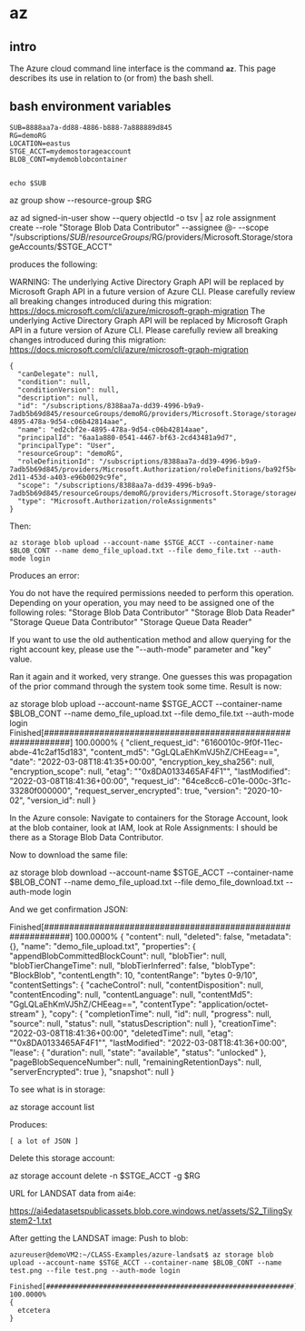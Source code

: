 # az

## intro


The Azure cloud command line interface is the command **`az`**. This page describes its use in relation to 
(or from) the bash shell.


## bash environment variables 


```
SUB=8888aa7a-dd88-4886-b888-7a888889d845
RG=demoRG
LOCATION=eastus
STGE_ACCT=mydemostorageaccount
BLOB_CONT=mydemoblobcontainer


echo $SUB
```


az group show --resource-group $RG


az ad signed-in-user show --query objectId -o tsv | az role assignment create --role "Storage Blob Data Contributor" --assignee @- --scope "/subscriptions/$SUB/resourceGroups/$RG/providers/Microsoft.Storage/storageAccounts/$STGE_ACCT"

produces the following: 


WARNING: The underlying Active Directory Graph API will be replaced by Microsoft Graph API in a future version of Azure CLI. Please carefully review all breaking changes introduced during this migration: https://docs.microsoft.com/cli/azure/microsoft-graph-migration
The underlying Active Directory Graph API will be replaced by Microsoft Graph API in a future version of Azure CLI. Please carefully review all breaking changes introduced during this migration: https://docs.microsoft.com/cli/azure/microsoft-graph-migration

```
{
  "canDelegate": null,
  "condition": null,
  "conditionVersion": null,
  "description": null,
  "id": "/subscriptions/8388aa7a-dd39-4996-b9a9-7adb5b69d845/resourceGroups/demoRG/providers/Microsoft.Storage/storageAccounts/demosarobfatland/providers/Microsoft.Authorization/roleAssignments/ed2cbf2e-4895-478a-9d54-c06b42814aae",
  "name": "ed2cbf2e-4895-478a-9d54-c06b42814aae",
  "principalId": "6aa1a880-0541-4467-bf63-2cd43481a9d7",
  "principalType": "User",
  "resourceGroup": "demoRG",
  "roleDefinitionId": "/subscriptions/8388aa7a-dd39-4996-b9a9-7adb5b69d845/providers/Microsoft.Authorization/roleDefinitions/ba92f5b4-2d11-453d-a403-e96b0029c9fe",
  "scope": "/subscriptions/8388aa7a-dd39-4996-b9a9-7adb5b69d845/resourceGroups/demoRG/providers/Microsoft.Storage/storageAccounts/demosarobfatland",
  "type": "Microsoft.Authorization/roleAssignments"
}
```

Then: 


```
az storage blob upload --account-name $STGE_ACCT --container-name $BLOB_CONT --name demo_file_upload.txt --file demo_file.txt --auth-mode login
```

Produces an error: 

You do not have the required permissions needed to perform this operation.
Depending on your operation, you may need to be assigned one of the following roles:
    "Storage Blob Data Contributor"
    "Storage Blob Data Reader"
    "Storage Queue Data Contributor"
    "Storage Queue Data Reader"

If you want to use the old authentication method and allow querying for the right account key, please use the "--auth-mode" parameter and "key" value.
                    

Ran it again and it worked, very strange.  One guesses this was propagation of the prior command through the system took some time. Result is now: 


az storage blob upload --account-name $STGE_ACCT --container-name $BLOB_CONT --name demo_file_upload.txt --file demo_file.txt --auth-mode login
Finished[#############################################################]  100.0000%
{
  "client_request_id": "6160010c-9f0f-11ec-abde-41c2af15d183",
  "content_md5": "GgLQLaEhKmVJ5hZ/CHEeag==",
  "date": "2022-03-08T18:41:35+00:00",
  "encryption_key_sha256": null,
  "encryption_scope": null,
  "etag": "\"0x8DA0133465AF4F1\"",
  "lastModified": "2022-03-08T18:41:36+00:00",
  "request_id": "64ce8cc6-c01e-000c-3f1c-33280f000000",
  "request_server_encrypted": true,
  "version": "2020-10-02",
  "version_id": null
}


In the Azure console: Navigate to containers for the Storage Account, look at the blob container, look at IAM, look at Role Assignments: I should be there as a Storage Blob Data Contributor.



Now to download the same file: 


az storage blob download --account-name $STGE_ACCT --container-name $BLOB_CONT --name demo_file_upload.txt --file demo_file_download.txt --auth-mode login


And we get confirmation JSON: 


Finished[#############################################################]  100.0000%
{
  "content": null,
  "deleted": false,
  "metadata": {},
  "name": "demo_file_upload.txt",
  "properties": {
    "appendBlobCommittedBlockCount": null,
    "blobTier": null,
    "blobTierChangeTime": null,
    "blobTierInferred": false,
    "blobType": "BlockBlob",
    "contentLength": 10,
    "contentRange": "bytes 0-9/10",
    "contentSettings": {
      "cacheControl": null,
      "contentDisposition": null,
      "contentEncoding": null,
      "contentLanguage": null,
      "contentMd5": "GgLQLaEhKmVJ5hZ/CHEeag==",
      "contentType": "application/octet-stream"
    },
    "copy": {
      "completionTime": null,
      "id": null,
      "progress": null,
      "source": null,
      "status": null,
      "statusDescription": null
    },
    "creationTime": "2022-03-08T18:41:36+00:00",
    "deletedTime": null,
    "etag": "\"0x8DA0133465AF4F1\"",
    "lastModified": "2022-03-08T18:41:36+00:00",
    "lease": {
      "duration": null,
      "state": "available",
      "status": "unlocked"
    },
    "pageBlobSequenceNumber": null,
    "remainingRetentionDays": null,
    "serverEncrypted": true
  },
  "snapshot": null
}



To see what is in storage: 

az storage account list

Produces: 

```
[ a lot of JSON ]
```




Delete this storage account: 


az storage account delete -n $STGE_ACCT -g $RG



URL for LANDSAT data from ai4e: 

https://ai4edatasetspublicassets.blob.core.windows.net/assets/S2_TilingSystem2-1.txt



After getting the LANDSAT image: Push to blob: 


```
azureuser@demoVM2:~/CLASS-Examples/azure-landsat$ az storage blob upload --account-name $STGE_ACCT --container-name $BLOB_CONT --name test.png --file test.png --auth-mode login

Finished[#############################################################]  100.0000%
{
  etcetera
}
```
